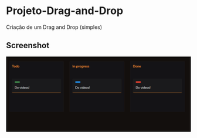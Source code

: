 # Projeto-Drag-and-Drop
Criação de um Drag and Drop (simples) 

## Screenshot

![home screen](Assets/img_Drag_Drop_finalizado.PNG)
